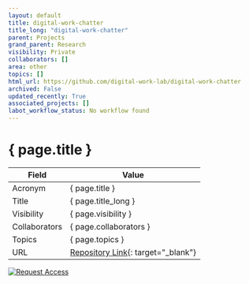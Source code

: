 ```yaml
---
layout: default
title: digital-work-chatter
title_long: "digital-work-chatter"
parent: Projects
grand_parent: Research
visibility: Private
collaborators: []
area: other
topics: []
html_url: https://github.com/digital-work-lab/digital-work-chatter
archived: False
updated_recently: True
associated_projects: []
labot_workflow_status: No workflow found
---
```


# { page.title }

Field               | Value
------------------- | ----------------------------------
Acronym             | { page.title }
Title               | { page.title_long }
Visibility          | { page.visibility }
Collaborators       | { page.collaborators }
Topics              | { page.topics }
URL                 | [Repository Link](https://github.com/digital-work-lab/digital-work-chatter){: target="_blank"}

[![Request Access](https://img.shields.io/badge/Request-Access-blue?style=for-the-badge)](https://github.com/digital-work-lab/digital-work-chatter/issues/new?assignees=geritwagner&labels=access+request&template=request-repo-access.md&title=%5BAccess+Request%5D+Request+for+access+to+repository)

